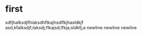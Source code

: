 # first
sdfjhalksdjfhlaksdhflkajhsdlfkjhasldkjf
asd,kfalksdjf;laksdj;flkajsd;lfkja;sldkfj;a
newline newline newline
